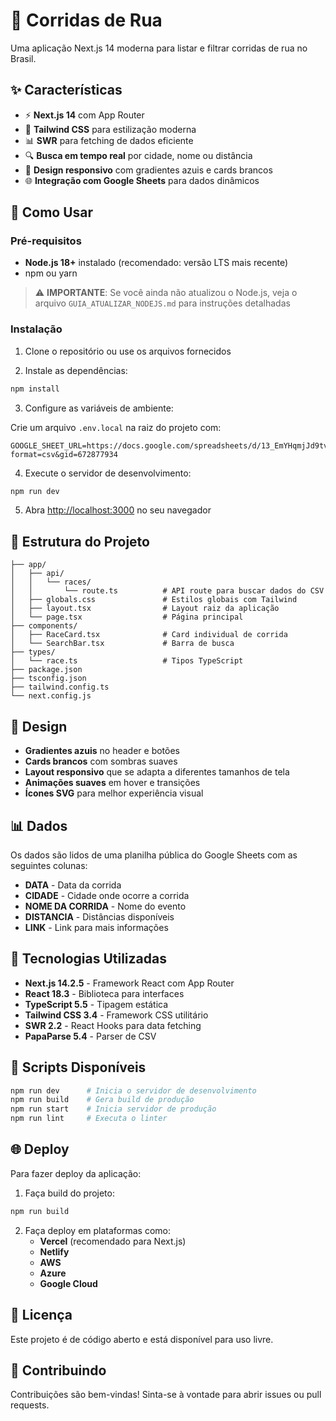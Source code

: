 # 🏃 Corridas de Rua

Uma aplicação Next.js 14 moderna para listar e filtrar corridas de rua no Brasil.

## ✨ Características

- ⚡ **Next.js 14** com App Router
- 🎨 **Tailwind CSS** para estilização moderna
- 📊 **SWR** para fetching de dados eficiente
- 🔍 **Busca em tempo real** por cidade, nome ou distância
- 📱 **Design responsivo** com gradientes azuis e cards brancos
- 🌐 **Integração com Google Sheets** para dados dinâmicos

## 🚀 Como Usar

### Pré-requisitos

- **Node.js 18+** instalado (recomendado: versão LTS mais recente)
- npm ou yarn

> ⚠️ **IMPORTANTE**: Se você ainda não atualizou o Node.js, veja o arquivo `GUIA_ATUALIZAR_NODEJS.md` para instruções detalhadas

### Instalação

1. Clone o repositório ou use os arquivos fornecidos

2. Instale as dependências:
```bash
npm install
```

3. Configure as variáveis de ambiente:

Crie um arquivo `.env.local` na raiz do projeto com:
```
GOOGLE_SHEET_URL=https://docs.google.com/spreadsheets/d/13_EmYHqmjJd9tvp6iihAaKKgRxnOi9gwSIwavgfCn0Y/export?format=csv&gid=672877934
```

4. Execute o servidor de desenvolvimento:
```bash
npm run dev
```

5. Abra [http://localhost:3000](http://localhost:3000) no seu navegador

## 📁 Estrutura do Projeto

```
├── app/
│   ├── api/
│   │   └── races/
│   │       └── route.ts          # API route para buscar dados do CSV
│   ├── globals.css               # Estilos globais com Tailwind
│   ├── layout.tsx                # Layout raiz da aplicação
│   └── page.tsx                  # Página principal
├── components/
│   ├── RaceCard.tsx              # Card individual de corrida
│   └── SearchBar.tsx             # Barra de busca
├── types/
│   └── race.ts                   # Tipos TypeScript
├── package.json
├── tsconfig.json
├── tailwind.config.ts
└── next.config.js
```

## 🎨 Design

- **Gradientes azuis** no header e botões
- **Cards brancos** com sombras suaves
- **Layout responsivo** que se adapta a diferentes tamanhos de tela
- **Animações suaves** em hover e transições
- **Ícones SVG** para melhor experiência visual

## 📊 Dados

Os dados são lidos de uma planilha pública do Google Sheets com as seguintes colunas:

- **DATA** - Data da corrida
- **CIDADE** - Cidade onde ocorre a corrida
- **NOME DA CORRIDA** - Nome do evento
- **DISTANCIA** - Distâncias disponíveis
- **LINK** - Link para mais informações

## 🔧 Tecnologias Utilizadas

- **Next.js 14.2.5** - Framework React com App Router
- **React 18.3** - Biblioteca para interfaces
- **TypeScript 5.5** - Tipagem estática
- **Tailwind CSS 3.4** - Framework CSS utilitário
- **SWR 2.2** - React Hooks para data fetching
- **PapaParse 5.4** - Parser de CSV

## 📝 Scripts Disponíveis

```bash
npm run dev      # Inicia o servidor de desenvolvimento
npm run build    # Gera build de produção
npm run start    # Inicia servidor de produção
npm run lint     # Executa o linter
```

## 🌐 Deploy

Para fazer deploy da aplicação:

1. Faça build do projeto:
```bash
npm run build
```

2. Faça deploy em plataformas como:
   - **Vercel** (recomendado para Next.js)
   - **Netlify**
   - **AWS**
   - **Azure**
   - **Google Cloud**

## 📄 Licença

Este projeto é de código aberto e está disponível para uso livre.

## 🤝 Contribuindo

Contribuições são bem-vindas! Sinta-se à vontade para abrir issues ou pull requests.

